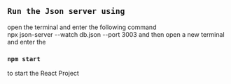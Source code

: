 
## `Run the Json server using` 
open the terminal and enter the following command  
npx json-server --watch db.json --port 3003
and then open a new terminal and enter the 
### `npm start`
to start the React Project 
